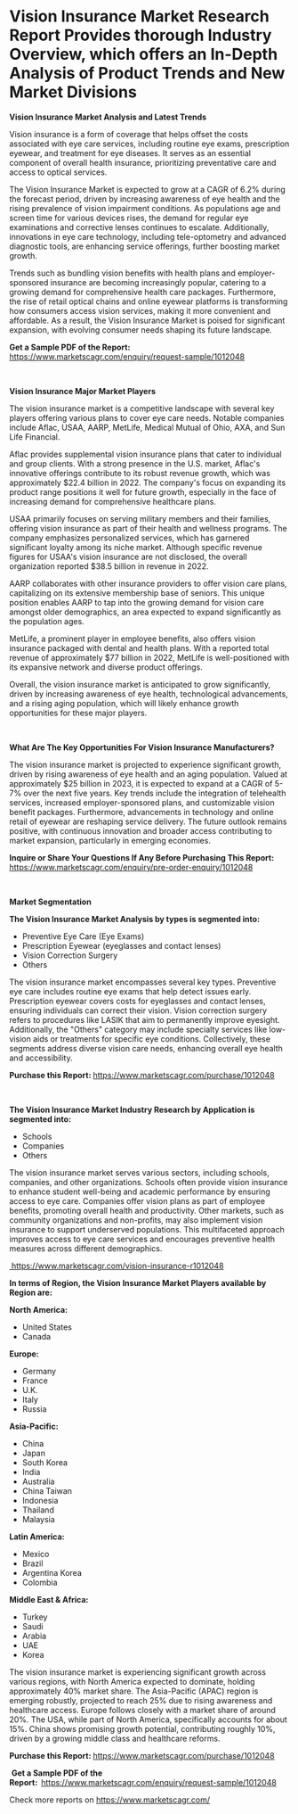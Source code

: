<p><h1>Vision Insurance Market Research Report Provides thorough Industry Overview, which offers an In-Depth Analysis of Product Trends and New Market Divisions</h1></p><p><strong>Vision Insurance Market Analysis and Latest Trends</strong></p>
<p><p>Vision insurance is a form of coverage that helps offset the costs associated with eye care services, including routine eye exams, prescription eyewear, and treatment for eye diseases. It serves as an essential component of overall health insurance, prioritizing preventative care and access to optical services.</p><p>The Vision Insurance Market is expected to grow at a CAGR of 6.2% during the forecast period, driven by increasing awareness of eye health and the rising prevalence of vision impairment conditions. As populations age and screen time for various devices rises, the demand for regular eye examinations and corrective lenses continues to escalate. Additionally, innovations in eye care technology, including tele-optometry and advanced diagnostic tools, are enhancing service offerings, further boosting market growth. </p><p>Trends such as bundling vision benefits with health plans and employer-sponsored insurance are becoming increasingly popular, catering to a growing demand for comprehensive health care packages. Furthermore, the rise of retail optical chains and online eyewear platforms is transforming how consumers access vision services, making it more convenient and affordable. As a result, the Vision Insurance Market is poised for significant expansion, with evolving consumer needs shaping its future landscape.</p></p>
<p><strong>Get a Sample PDF of the Report:&nbsp;</strong> <a href="https://www.marketscagr.com/enquiry/request-sample/1012048?utm_campaign=2778&utm_medium=2&utm_source=Github&utm_content=ia&utm_term=06032025&utm_id=vision-insurance">https://www.marketscagr.com/enquiry/request-sample/1012048</a></p>
<p>&nbsp;</p>
<p><strong>Vision Insurance Major Market Players</strong></p>
<p><p>The vision insurance market is a competitive landscape with several key players offering various plans to cover eye care needs. Notable companies include Aflac, USAA, AARP, MetLife, Medical Mutual of Ohio, AXA, and Sun Life Financial. </p><p>Aflac provides supplemental vision insurance plans that cater to individual and group clients. With a strong presence in the U.S. market, Aflac's innovative offerings contribute to its robust revenue growth, which was approximately $22.4 billion in 2022. The company's focus on expanding its product range positions it well for future growth, especially in the face of increasing demand for comprehensive healthcare plans.</p><p>USAA primarily focuses on serving military members and their families, offering vision insurance as part of their health and wellness programs. The company emphasizes personalized services, which has garnered significant loyalty among its niche market. Although specific revenue figures for USAA's vision insurance are not disclosed, the overall organization reported $38.5 billion in revenue in 2022.</p><p>AARP collaborates with other insurance providers to offer vision care plans, capitalizing on its extensive membership base of seniors. This unique position enables AARP to tap into the growing demand for vision care amongst older demographics, an area expected to expand significantly as the population ages.</p><p>MetLife, a prominent player in employee benefits, also offers vision insurance packaged with dental and health plans. With a reported total revenue of approximately $77 billion in 2022, MetLife is well-positioned with its expansive network and diverse product offerings.</p><p>Overall, the vision insurance market is anticipated to grow significantly, driven by increasing awareness of eye health, technological advancements, and a rising aging population, which will likely enhance growth opportunities for these major players.</p></p>
<p>&nbsp;</p>
<p><strong>What Are The Key Opportunities For Vision Insurance Manufacturers?</strong></p>
<p><p>The vision insurance market is projected to experience significant growth, driven by rising awareness of eye health and an aging population. Valued at approximately $25 billion in 2023, it is expected to expand at a CAGR of 5-7% over the next five years. Key trends include the integration of telehealth services, increased employer-sponsored plans, and customizable vision benefit packages. Furthermore, advancements in technology and online retail of eyewear are reshaping service delivery. The future outlook remains positive, with continuous innovation and broader access contributing to market expansion, particularly in emerging economies.</p></p>
<p><strong>Inquire or Share Your Questions If Any Before Purchasing This Report:</strong> <a href="https://www.marketscagr.com/enquiry/pre-order-enquiry/1012048?utm_campaign=2778&utm_medium=2&utm_source=Github&utm_content=ia&utm_term=06032025&utm_id=vision-insurance">https://www.marketscagr.com/enquiry/pre-order-enquiry/1012048</a></p>
<p>&nbsp;</p>
<p><strong>Market Segmentation</strong></p>
<p><strong>The Vision Insurance Market Analysis by types is segmented into:</strong></p>
<p><ul><li>Preventive Eye Care (Eye Exams)</li><li>Prescription Eyewear (eyeglasses and contact lenses)</li><li>Vision Correction Surgery</li><li>Others</li></ul></p>
<p><p>The vision insurance market encompasses several key types. Preventive eye care includes routine eye exams that help detect issues early. Prescription eyewear covers costs for eyeglasses and contact lenses, ensuring individuals can correct their vision. Vision correction surgery refers to procedures like LASIK that aim to permanently improve eyesight. Additionally, the "Others" category may include specialty services like low-vision aids or treatments for specific eye conditions. Collectively, these segments address diverse vision care needs, enhancing overall eye health and accessibility.</p></p>
<p><strong>Purchase this Report:&nbsp;</strong><a href="https://www.marketscagr.com/purchase/1012048?utm_campaign=2778&utm_medium=2&utm_source=Github&utm_content=ia&utm_term=06032025&utm_id=vision-insurance">https://www.marketscagr.com/purchase/1012048</a></p>
<p>&nbsp;</p>
<p><strong>The Vision Insurance Market Industry Research by Application is segmented into:</strong></p>
<p><ul><li>Schools</li><li>Companies</li><li>Others</li></ul></p>
<p><p>The vision insurance market serves various sectors, including schools, companies, and other organizations. Schools often provide vision insurance to enhance student well-being and academic performance by ensuring access to eye care. Companies offer vision plans as part of employee benefits, promoting overall health and productivity. Other markets, such as community organizations and non-profits, may also implement vision insurance to support underserved populations. This multifaceted approach improves access to eye care services and encourages preventive health measures across different demographics.</p></p>
<p><a href="https://www.marketscagr.com/vision-insurance-r1012048?utm_campaign=2778&utm_medium=2&utm_source=Github&utm_content=ia&utm_term=06032025&utm_id=vision-insurance">&nbsp;https://www.marketscagr.com/vision-insurance-r1012048</a></p>
<p><strong>In terms of Region, the Vision Insurance Market Players available by Region are:</strong></p>
<p>
    <p> <strong> North America: </strong>
        <ul>
            <li>United States</li>
            <li>Canada</li>
        </ul>
        </p> 
    <p> <strong> Europe: </strong>
        <ul>
            <li>Germany</li>
            <li>France</li>
            <li>U.K.</li>
            <li>Italy</li>
            <li>Russia</li>
        </ul>
        </p> 
    <p> <strong> Asia-Pacific: </strong>
        <ul>
            <li>China</li>
            <li>Japan</li>
            <li>South Korea</li>
            <li>India</li>
            <li>Australia</li>
            <li>China Taiwan</li>
            <li>Indonesia</li>
            <li>Thailand</li>
            <li>Malaysia</li>
        </ul>
        </p> 
    <p> <strong> Latin America: </strong>
        <ul>
            <li>Mexico</li>
            <li>Brazil</li>
            <li>Argentina Korea</li>
            <li>Colombia</li>
        </ul>
        </p> 
    <p> <strong> Middle East & Africa: </strong>
        <ul>
            <li>Turkey</li>
            <li>Saudi</li>
            <li>Arabia</li>
            <li>UAE</li>
            <li>Korea</li>
        </ul>
    </p>
    </p>
<p><p>The vision insurance market is experiencing significant growth across various regions, with North America expected to dominate, holding approximately 40% market share. The Asia-Pacific (APAC) region is emerging robustly, projected to reach 25% due to rising awareness and healthcare access. Europe follows closely with a market share of around 20%. The USA, while part of North America, specifically accounts for about 15%. China shows promising growth potential, contributing roughly 10%, driven by a growing middle class and healthcare reforms.</p></p>
<p><strong>Purchase this Report: </strong><a href="https://www.marketscagr.com/purchase/1012048?utm_campaign=2778&utm_medium=2&utm_source=Github&utm_content=ia&utm_term=06032025&utm_id=vision-insurance">https://www.marketscagr.com/purchase/1012048</a></p>
<p>&nbsp;<strong>Get a Sample PDF of the Report:&nbsp;&nbsp;</strong><a href="https://www.marketscagr.com/enquiry/request-sample/1012048?utm_campaign=2778&utm_medium=2&utm_source=Github&utm_content=ia&utm_term=06032025&utm_id=vision-insurance">https://www.marketscagr.com/enquiry/request-sample/1012048</a></p>
<p><strong></strong></p>
<p>Check more reports on <a href="https://www.marketscagr.com/?utm_campaign=2778&utm_medium=2&utm_source=Github&utm_content=ia&utm_term=06032025&utm_id=vision-insurance">https://www.marketscagr.com/</a></p>